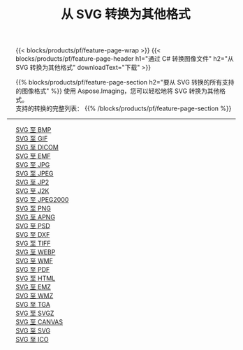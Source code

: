 ﻿---
title: 从 SVG 转换为其他格式 
weight: 3920
url: /zh-hans/net/conversion/from/svg 
lang: zh-hans
langdirlevel: 2
locales: zh-hans,ja,it,ru,de,es,fr,nl,id,lt,pl,pt,vi,tr,ko,zh-hant,ar,hi,th,sv,cs,uk,he
description: 使用 Aspose.Imaging，您可以轻松地将 SVG 转换为其他格式
---

{{< blocks/products/pf/feature-page-wrap >}}
{{< blocks/products/pf/feature-page-header h1="通过 C# 转换图像文件" h2="从 SVG 转换为其他格式" downloadText="下载" >}}


{{% blocks/products/pf/feature-page-section  h2="要从 SVG 转换的所有支持的图像格式" %}}
使用 Aspose.Imaging，您可以轻松地将 SVG 转换为其他格式。
<br/>
支持的转换的完整列表：
{{% /blocks/products/pf/feature-page-section %}}
<div class="container-fluid productfamilypage bg-gray">
    <div class="convertypes bg-gray agp-content section">
        <div class="container">
		<hr style="margin-left:-20px;"/>
		<div class="row other-converters">
		    <div class='col-md-2 other-converter remove-lp remove-rp'><a href="/imaging/zh-hans/net/conversion/svg-to-bmp" >SVG 至 BMP</a></div><div class='col-md-2 other-converter remove-lp remove-rp'><a href="/imaging/zh-hans/net/conversion/svg-to-gif" >SVG 至 GIF</a></div><div class='col-md-2 other-converter remove-lp remove-rp'><a href="/imaging/zh-hans/net/conversion/svg-to-dicom" >SVG 至 DICOM</a></div><div class='col-md-2 other-converter remove-lp remove-rp'><a href="/imaging/zh-hans/net/conversion/svg-to-emf" >SVG 至 EMF</a></div><div class='col-md-2 other-converter remove-lp remove-rp'><a href="/imaging/zh-hans/net/conversion/svg-to-jpg" >SVG 至 JPG</a></div><div class='col-md-2 other-converter remove-lp remove-rp'><a href="/imaging/zh-hans/net/conversion/svg-to-jpeg" >SVG 至 JPEG</a></div><div class='col-md-2 other-converter remove-lp remove-rp'><a href="/imaging/zh-hans/net/conversion/svg-to-jp2" >SVG 至 JP2</a></div><div class='col-md-2 other-converter remove-lp remove-rp'><a href="/imaging/zh-hans/net/conversion/svg-to-j2k" >SVG 至 J2K</a></div><div class='col-md-2 other-converter remove-lp remove-rp'><a href="/imaging/zh-hans/net/conversion/svg-to-jpeg2000" >SVG 至 JPEG2000</a></div><div class='col-md-2 other-converter remove-lp remove-rp'><a href="/imaging/zh-hans/net/conversion/svg-to-png" >SVG 至 PNG</a></div><div class='col-md-2 other-converter remove-lp remove-rp'><a href="/imaging/zh-hans/net/conversion/svg-to-apng" >SVG 至 APNG</a></div><div class='col-md-2 other-converter remove-lp remove-rp'><a href="/imaging/zh-hans/net/conversion/svg-to-psd" >SVG 至 PSD</a></div><div class='col-md-2 other-converter remove-lp remove-rp'><a href="/imaging/zh-hans/net/conversion/svg-to-dxf" >SVG 至 DXF</a></div><div class='col-md-2 other-converter remove-lp remove-rp'><a href="/imaging/zh-hans/net/conversion/svg-to-tiff" >SVG 至 TIFF</a></div><div class='col-md-2 other-converter remove-lp remove-rp'><a href="/imaging/zh-hans/net/conversion/svg-to-webp" >SVG 至 WEBP</a></div><div class='col-md-2 other-converter remove-lp remove-rp'><a href="/imaging/zh-hans/net/conversion/svg-to-wmf" >SVG 至 WMF</a></div><div class='col-md-2 other-converter remove-lp remove-rp'><a href="/imaging/zh-hans/net/conversion/svg-to-pdf" >SVG 至 PDF</a></div><div class='col-md-2 other-converter remove-lp remove-rp'><a href="/imaging/zh-hans/net/conversion/svg-to-html" >SVG 至 HTML</a></div><div class='col-md-2 other-converter remove-lp remove-rp'><a href="/imaging/zh-hans/net/conversion/svg-to-emz" >SVG 至 EMZ</a></div><div class='col-md-2 other-converter remove-lp remove-rp'><a href="/imaging/zh-hans/net/conversion/svg-to-wmz" >SVG 至 WMZ</a></div><div class='col-md-2 other-converter remove-lp remove-rp'><a href="/imaging/zh-hans/net/conversion/svg-to-tga" >SVG 至 TGA</a></div><div class='col-md-2 other-converter remove-lp remove-rp'><a href="/imaging/zh-hans/net/conversion/svg-to-svgz" >SVG 至 SVGZ</a></div><div class='col-md-2 other-converter remove-lp remove-rp'><a href="/imaging/zh-hans/net/conversion/svg-to-canvas" >SVG 至 CANVAS</a></div><div class='col-md-2 other-converter remove-lp remove-rp'><a href="/imaging/zh-hans/net/conversion/svg-to-svg" >SVG 至 SVG</a></div><div class='col-md-2 other-converter remove-lp remove-rp'><a href="/imaging/zh-hans/net/conversion/svg-to-ico" >SVG 至 ICO</a></div>
                </div>
        </div>
    </div>
</div>
<br/>

